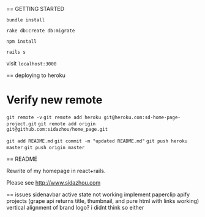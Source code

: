 == GETTING STARTED

`bundle install`

`rake db:create db:migrate`

`npm install`

`rails s`

visit `localhost:3000`

== deploying to heroku
# Verify new remote
`git remote -v`
`git remote add heroku git@heroku.com:sd-home-page-project.git`
`git remote add origin git@github.com:sidazhou/home_page.git`

`git add README.md`
`git commit -m "updated README.md"`
`git push heroku master`
`git push origin master`

== README

Rewrite of my homepage in react+rails.

Please see http://www.sidazhou.com


== issues
sidenavbar active state not working
implement paperclip
apify projects (grape api returns title, thumbnail, and pure html with links working)
vertical alignment of brand logo? i didnt think so either
